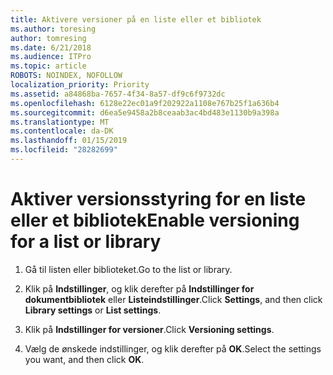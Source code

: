 ```yaml
---
title: Aktivere versioner på en liste eller et bibliotek
ms.author: toresing
author: tomresing
ms.date: 6/21/2018
ms.audience: ITPro
ms.topic: article
ROBOTS: NOINDEX, NOFOLLOW
localization_priority: Priority
ms.assetid: a84868ba-7657-4f34-8a57-df9c6f9732dc
ms.openlocfilehash: 6128e22ec01a9f202922a1108e767b25f1a636b4
ms.sourcegitcommit: d6ea5e9458a2b8ceaab3ac4bd483e1130b9a398a
ms.translationtype: MT
ms.contentlocale: da-DK
ms.lasthandoff: 01/15/2019
ms.locfileid: "28282699"
---
```

# <a name="enable-versioning-for-a-list-or-library"></a><span data-ttu-id="44349-102">Aktiver versionsstyring for en liste eller et bibliotek</span><span class="sxs-lookup"><span data-stu-id="44349-102">Enable versioning for a list or library</span></span>

1. <span data-ttu-id="44349-103">Gå til listen eller biblioteket.</span><span class="sxs-lookup"><span data-stu-id="44349-103">Go to the list or library.</span></span>
    
2. <span data-ttu-id="44349-104">Klik på **Indstillinger**, og klik derefter på **Indstillinger for dokumentbibliotek** eller **Listeindstillinger**.</span><span class="sxs-lookup"><span data-stu-id="44349-104">Click **Settings**, and then click **Library settings** or **List settings**.</span></span>
    
3. <span data-ttu-id="44349-105">Klik på **Indstillinger for versioner**.</span><span class="sxs-lookup"><span data-stu-id="44349-105">Click **Versioning settings**.</span></span>
    
4. <span data-ttu-id="44349-106">Vælg de ønskede indstillinger, og klik derefter på **OK**.</span><span class="sxs-lookup"><span data-stu-id="44349-106">Select the settings you want, and then click **OK**.</span></span>
    

